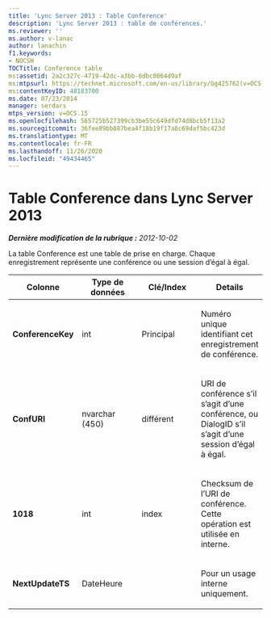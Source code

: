 ```yaml
---
title: 'Lync Server 2013 : Table Conference'
description: 'Lync Server 2013 : table de conférences.'
ms.reviewer: ''
ms.author: v-lanac
author: lanachin
f1.keywords:
- NOCSH
TOCTitle: Conference table
ms:assetid: 2a2c327c-4719-42dc-a3bb-6dbc0864d9af
ms:mtpsurl: https://technet.microsoft.com/en-us/library/Gg425762(v=OCS.15)
ms:contentKeyID: 48183700
ms.date: 07/23/2014
manager: serdars
mtps_version: v=OCS.15
ms.openlocfilehash: 565725b527399cb3be55c649dfd74d8bcb5f13a2
ms.sourcegitcommit: 36fee89bb887bea4f18b19f17a8c69daf5bc423d
ms.translationtype: MT
ms.contentlocale: fr-FR
ms.lasthandoff: 11/26/2020
ms.locfileid: "49434465"
---
```

# <a name="conference-table-in-lync-server-2013"></a>Table Conference dans Lync Server 2013

<div data-xmlns="http://www.w3.org/1999/xhtml">

<div class="topic" data-xmlns="http://www.w3.org/1999/xhtml" data-msxsl="urn:schemas-microsoft-com:xslt" data-cs="https://msdn.microsoft.com/">

<div data-asp="https://msdn2.microsoft.com/asp">



</div>

<div id="mainSection">

<div id="mainBody">

<span> </span>

_**Dernière modification de la rubrique :** 2012-10-02_

La table Conference est une table de prise en charge. Chaque enregistrement représente une conférence ou une session d’égal à égal.


<table>
<colgroup>
<col style="width: 25%" />
<col style="width: 25%" />
<col style="width: 25%" />
<col style="width: 25%" />
</colgroup>
<thead>
<tr class="header">
<th><strong>Colonne</strong></th>
<th><strong>Type de données</strong></th>
<th><strong>Clé/Index</strong></th>
<th><strong>Details</strong></th>
</tr>
</thead>
<tbody>
<tr class="odd">
<td><p><strong>ConferenceKey</strong></p></td>
<td><p>int</p></td>
<td><p>Principal</p></td>
<td><p>Numéro unique identifiant cet enregistrement de conférence.</p></td>
</tr>
<tr class="even">
<td><p><strong>ConfURI</strong></p></td>
<td><p>nvarchar (450)</p></td>
<td><p>différent</p></td>
<td><p>URI de conférence s’il s’agit d’une conférence, ou DialogID s’il s’agit d’une session d’égal à égal.</p></td>
</tr>
<tr class="odd">
<td><p><strong>1018</strong></p></td>
<td><p>int</p></td>
<td><p>index</p></td>
<td><p>Checksum de l’URI de conférence. Cette opération est utilisée en interne.</p></td>
</tr>
<tr class="even">
<td><p><strong>NextUpdateTS</strong></p></td>
<td><p>DateHeure</p></td>
<td></td>
<td><p>Pour un usage interne uniquement.</p></td>
</tr>
</tbody>
</table>


</div>

<span> </span>

</div>

</div>

</div>

